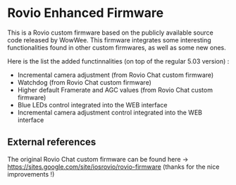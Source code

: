 Rovio Enhanced Firmware
=======================

This is a Rovio custom firmware based on the publicly available source code released by WowWee.
This firmware integrates some interesting functionalities found in other custom firmwares, as well as some new ones.

Here is the list the added functinnalities (on top of the regular 5.03 version) :

* Incremental camera adjustment (from Rovio Chat custom firmware)
* Watchdog (from Rovio Chat custom firmware)
* Higher default Framerate and AGC values (from Rovio Chat custom firmware)
* Blue LEDs control integrated into the WEB interface
* Incremental camera adjustment control integrated into the WEB interface


External references
-------------------

The original Rovio Chat custom firmware can be found here -> https://sites.google.com/site/iosrovio/rovio-firmware (thanks for the nice improvements !)

